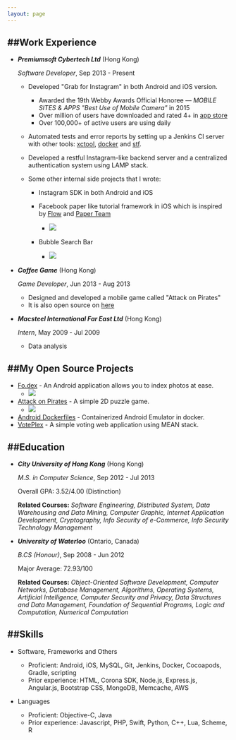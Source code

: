 ```yaml
---
layout: page
---
```


##Work Experience
---
*   ***Premiumsoft Cybertech Ltd*** (Hong Kong)

    *Software Developer*, Sep 2013 - Present

    - Developed "Grab for Instagram" in both Android and iOS version.
    	- Awarded the 19th Webby Awards Official Honoree — *MOBILE SITES & APPS "Best Use of Mobile Camera"* in 2015
    	- Over million of users have downloaded and rated 4+ in [app store](https://itunes.apple.com/hk/app/grab-for-instagram-your-instagram/id546639267?mt=8)
    	- Over 100,000+ of active users are using daily

    - Automated tests and error reports by setting up a Jenkins CI server with other tools: [xctool](https://github.com/facebook/xctool), [docker](https://github.com/docker/docker) and [stf](https://github.com/openstf/stf).

    - Developed a restful Instagram-like backend server and a centralized authentication system using LAMP stack.

    - Some other internal side projects that I wrote:
		- Instagram SDK in both Android and iOS
		- Facebook paper like tutorial framework in iOS which is inspired by [Flow](https://github.com/OliverLetterer/Flow) and [Paper Team](https://www.youtube.com/watch?v=OiY1cheLpmI)
			- ![](screenshots/tutorial.png)

		- Bubble Search Bar
			- ![](screenshots/bubbleSearchBar.png)

*   ***Coffee Game*** (Hong Kong)

    *Game Developer*, Jun 2013 - Aug 2013
    -   Designed and developed a mobile game called "Attack on Pirates"
    -   It is also open source on [here](https://github.com/dyhpoon/game-project)

*   ***Macsteel International Far East Ltd*** (Hong Kong)

    *Intern*, May 2009 - Jul 2009

    -   Data analysis
	
##My Open Source Projects
---
* [Fo.dex](https://github.com/dyhpoon/Fo.dex) - An Android application allows you to index photos at ease.
	- ![](screenshots/fodex.gif)
* [Attack on Pirates](https://github.com/dyhpoon/Attack-on-Pirates) - A simple 2D puzzle game.
	- ![](screenshots/aop.gif)
* [Android Dockerfiles](https://github.com/dyhpoon/Android-Dockerfiles) - Containerized Android Emulator in docker.
* [VotePlex](https://github.com/dyhpoon/voteplex) - A simple voting web application using MEAN stack.

##Education
---
*   ***City University of Hong Kong*** (Hong Kong)

    *M.S. in Computer Science*, Sep 2012 - Jul 2013
    
    Overall GPA: 3.52/4.00 (Distinction)
    
	**Related Courses:**
	*Software Engineering, Distributed System, Data Warehousing and Data Mining, Computer Graphic, Internet Application Development, Cryptography, Info Security of e-Commerce, Info Security Technology Management*
    
*	***University of Waterloo*** (Ontario, Canada)

	*B.CS (Honour)*, Sep 2008 - Jun 2012
	
	Major Average: 72.93/100
	
	**Related Courses:**
	*Object-Oriented Software Development, Computer Networks, Database Management, Algorithms, Operating Systems, 	Artificial Intelligence, Computer Security and Privacy, Data Structures and Data Management, Foundation of Sequential Programs, Logic and Computation, Numerical Computation*

##Skills
---
* Software, Frameworks and Others
	* Proficient: Android, iOS, MySQL, Git, Jenkins, Docker, Cocoapods, Gradle, scripting
	* Prior experience: HTML, Corona SDK, Node.js, Express.js, Angular.js, Bootstrap CSS, MongoDB, Memcache, AWS

* Languages
	* Proficient: Objective-C, Java
	* Prior experience: Javascript, PHP, Swift, Python, C++, Lua, Scheme, R


